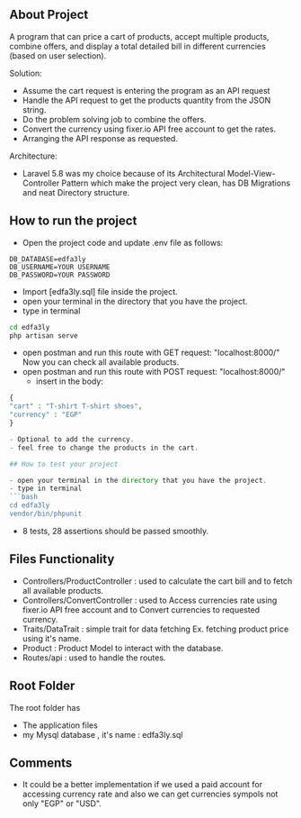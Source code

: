 
## About Project

A program that can price a cart of products, accept multiple products, combine offers, and display a total detailed bill in different currencies (based on user selection).

Solution:
- Assume the cart request is entering the program as an API request
- Handle the API request to get the products quantity from the JSON string.
- Do the problem solving job to combine the offers.
- Convert the currency using fixer.io API free account to get the rates.
- Arranging the API response as requested.

Architecture:
- Laravel 5.8 was my choice because of its Architectural Model-View-Controller Pattern which make the project very clean, has DB Migrations and neat Directory structure.

## How to run the project

- Open the project code and update .env file as follows:
```
DB_DATABASE=edfa3ly
DB_USERNAME=YOUR USERNAME
DB_PASSWORD=YOUR PASSWORD
```
- Import [edfa3ly.sql] file inside the project.
- open your terminal in the directory that you have the project.
- type in terminal 
```bash
cd edfa3ly
php artisan serve
```
- open postman and run this route with GET request:
	"localhost:8000/"
	Now you can check all available products.
- open postman and run this route with POST request:
	"localhost:8000/"
    - insert in the body:
``` php
{
"cart" : "T-shirt T-shirt shoes",
"currency" : "EGP"
}

- Optional to add the currency.
- feel free to change the products in the cart.

## How to test your project

- open your terminal in the directory that you have the project.
- type in terminal 
```bash
cd edfa3ly
vendor/bin/phpunit
```
- 8 tests, 28 assertions should be passed smoothly.

## Files Functionality

- Controllers/ProductController : used to calculate the cart bill and to fetch all available products. 
- Controllers/ConvertController : used to Access currencies rate using fixer.io API free account and to Convert currencies to requested currency.
- Traits/DataTrait : simple trait for data fetching Ex. fetching product price using it's name.
- Product : Product Model to interact with the database.
- Routes/api : used to handle the routes.

## Root Folder

The root folder has
- The application files
- my Mysql database , it's name : edfa3ly.sql

## Comments

- It could be a better implementation if we used a paid account for accessing currency rate and also we can get currencies sympols not only "EGP" or "USD".
